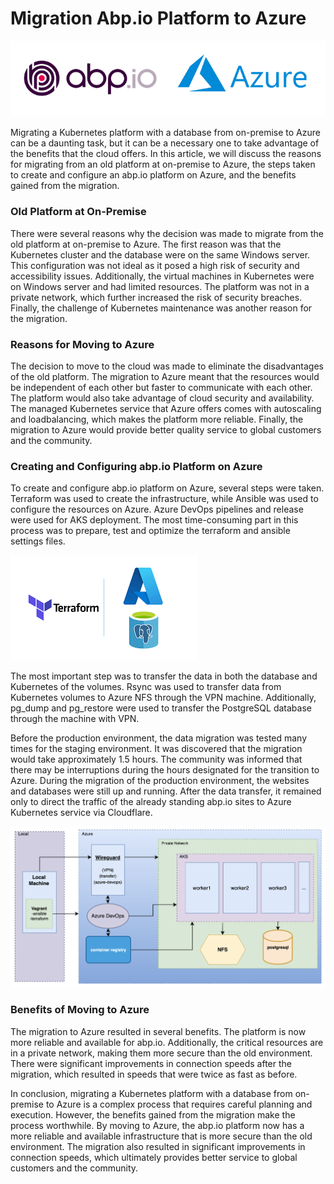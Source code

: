 
# Migration Abp.io Platform to Azure


![abpio-azure](images/abpio-azure.png)

Migrating a Kubernetes platform with a database from on-premise to Azure can be a daunting task, but it can be a necessary one to take advantage of the benefits that the cloud offers. In this article, we will discuss the reasons for migrating from an old platform at on-premise to Azure, the steps taken to create and configure an abp.io platform on Azure, and the benefits gained from the migration.

### Old Platform at On-Premise

There were several reasons why the decision was made to migrate from the old platform at on-premise to Azure. The first reason was that the Kubernetes cluster and the database were on the same Windows server. This configuration was not ideal as it posed a high risk of security and accessibility issues. Additionally, the virtual machines in Kubernetes were on Windows server and had limited resources. The platform was not in a private network, which further increased the risk of security breaches. Finally, the challenge of Kubernetes maintenance was another reason for the migration.

### Reasons for Moving to Azure

The decision to move to the cloud was made to eliminate the disadvantages of the old platform. The migration to Azure meant that the resources would be independent of each other but faster to communicate with each other. The platform would also take advantage of cloud security and availability. The managed Kubernetes service that Azure offers comes with autoscaling and loadbalancing, which makes the platform more reliable. Finally, the migration to Azure would provide better quality service to global customers and the community.

### Creating and Configuring abp.io Platform on Azure

To create and configure abp.io platform on Azure, several steps were taken. Terraform was used to create the infrastructure, while Ansible was used to configure the resources on Azure. Azure DevOps pipelines and release were used for AKS deployment. The most time-consuming part in this process was to prepare, test and optimize the terraform and ansible settings files.

![terraform-azure](images/terraform-azure.png)

The most important step was to transfer the data in both the database and Kubernetes of the volumes. Rsync was used to transfer data from Kubernetes volumes to Azure NFS through the VPN machine. Additionally, pg_dump and pg_restore were used to transfer the PostgreSQL database through the machine with VPN. 

Before the production environment, the data migration was tested many times for the staging environment. It was discovered that the migration would take approximately 1.5 hours. The community was informed that there may be interruptions during the hours designated for the transition to Azure. During the migration of the production environment, the websites and databases were still up and running. After the data transfer, it remained only to direct the traffic of the already standing abp.io sites to Azure Kubernetes service via Cloudflare.

![az-infra](images/az-infra.png)

### Benefits of Moving to Azure

The migration to Azure resulted in several benefits. The platform is now more reliable and available for abp.io. Additionally, the critical resources are in a private network, making them more secure than the old environment. There were significant improvements in connection speeds after the migration, which resulted in speeds that were twice as fast as before.

In conclusion, migrating a Kubernetes platform with a database from on-premise to Azure is a complex process that requires careful planning and execution. However, the benefits gained from the migration make the process worthwhile. By moving to Azure, the abp.io platform now has a more reliable and available infrastructure that is more secure than the old environment. The migration also resulted in significant improvements in connection speeds, which ultimately provides better service to global customers and the community.



